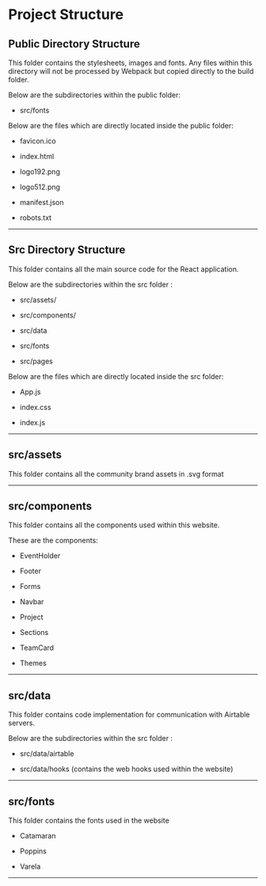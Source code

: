 # Project Structure


## Public Directory Structure

This folder contains the stylesheets, images and fonts. Any files within this directory will not be processed by Webpack but copied directly to the build folder.

Below are the subdirectories within the public folder:

- src/fonts

Below are the files which are directly located inside the public folder:

- favicon.ico

- index.html

- logo192.png

- logo512.png

- manifest.json

- robots.txt

-------------------------------------------------------

## Src Directory Structure

This folder contains all the main source code for the React application.

Below are the subdirectories within the src folder :

- src/assets/

- src/components/

- src/data

- src/fonts

- src/pages

Below are the files which are directly located inside the src folder:

- App.js

- index.css

- index.js

-------------------------------------------------------

## src/assets

This folder contains all the community brand assets in .svg format


-------------------------------------------------------

## src/components

This folder contains all the components used within this website.

These are the components:

- EventHolder

- Footer

- Forms

- Navbar

- Project

- Sections

- TeamCard

- Themes

-------------------------------------------------------

## src/data

This folder contains code implementation for communication with Airtable servers.

Below are the subdirectories within the src folder :

- src/data/airtable

- src/data/hooks (contains the web hooks used within the website)

-------------------------------------------------------

## src/fonts

This folder contains the fonts used in the website

- Catamaran

- Poppins

- Varela

-------------------------------------------------------
